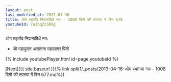 ```yaml
---
layout: post
last_modified_at: 2021-03-30
title: ओम महार्णव निपानाविधें नमः - 1008 दिनों की तपस्या में दिन 678
youtubeId: 7aIbqZzSD9g
---
```

 
 
 ओम महार्णव निपानाविधें नमः  
 
 -  जो महापुरात असताना महासागर पितो 
 
  
 
  
 
 
 
 
 
 


{% include youtubePlayer.html id=page.youtubeId %}
 
[Next]({{ site.baseurl }}{% link  split1/_posts/2013-04-16-ओम रथांगया नमः - 1008 दिनों की तपस्या में दिन 677.md%})
 
